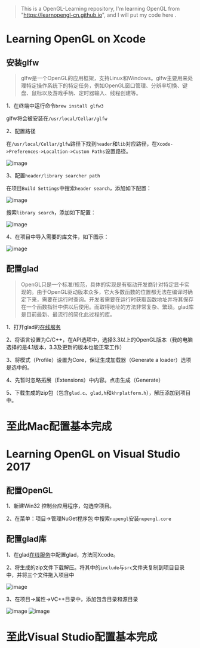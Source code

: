 > This is a OpenGL-Learning repository, I'm learning OpenGL from "https://learnopengl-cn.github.io", and I will put my code here .

# Learning OpenGL on Xcode

## 安装glfw

> glfw是一个OpenGL的应用框架，支持Linux和Windows。glfw主要用来处理特定操作系统下的特定任务，例如OpenGL窗口管理、分辨率切换、键盘、鼠标以及游戏手柄、定时器输入、线程创建等。

1、在终端中运行命令`brew install glfw3`

glfw将会被安装在`/usr/local/Cellar/glfw`

2、配置路径

在`/usr/local/Cellar/glfw`路径下找到`header`和`lib`对应路径，在`Xcode->Preferences->Localtion->Custom Paths`设置路径。

![image](https://gitee.com/zhyounger/OpenGL-img/raw/master/localtion.png)

3、配置`header/library searcher path`

在项目`Build Settings`中搜索`header search`，添加如下配置：

![image](https://gitee.com/zhyounger/OpenGL-img/raw/master/header.png)

搜索`library search`，添加如下配置：

![image](https://gitee.com/zhyounger/OpenGL-img/raw/master/library.png)

4、在项目中导入需要的库文件，如下图示：

![image](https://gitee.com/zhyounger/OpenGL-img/raw/master/linked.png)

## 配置glad

> OpenGL只是一个标准/规范，具体的实现是有驱动开发商针对特定显卡实现的。由于OpenGL驱动版本众多，它大多数函数的位置都无法在编译时确定下来，需要在运行时查询。开发者需要在运行时获取函数地址并将其保存在一个函数指针中供以后使用。而取得地址的方法非常复杂、繁琐。glad库是目前最新、最流行的简化此过程的库。

1、打开glad的[在线服务](http://glad.dav1d.de/)

2、将语言设置为C/C++，在API选项中，选择3.3以上的OpenGL版本（我的电脑选择的是4.1版本，3.3及更新的版本也能正常工作）

3、将模式（Profile）设置为Core，保证生成加载器（Generate a loader）选项是选中的。

4、先暂时忽略拓展（Extensions）中内容。点击生成（Generate）

5、下载生成的zip包（包含`glad.c`、`glad,h`和`khrplatform.h`），解压添加到项目中。

# 至此Mac配置基本完成

# Learning OpenGL on Visual Studio 2017

## 配置OpenGL

1、新建Win32 控制台应用程序，勾选空项目。

2、在菜单：项目->管理NuGet程序包 中搜索`nupengl`安装`nupengl.core`

## 配置glad库

1、在glad[在线服务](http://glad.dav1d.de/)中配置glad，方法同Xcode。

2、将生成的zip文件下载解压。将其中的`include`与`src`文件夹复制到项目目录中，并将三个文件拖入项目中

![image](https://gitee.com/zhyounger/OpenGL-img/raw/master/ScreenShot.jpg)


3、在项目->属性->VC++目录中，添加包含目录和源目录


![image](https://gitee.com/zhyounger/OpenGL-img/raw/master/win-include.jpg)
![image](https://gitee.com/zhyounger/OpenGL-img/raw/master/win-src.jpg)

# 至此Visual Studio配置基本完成

